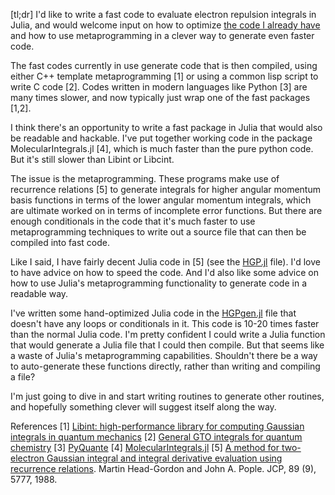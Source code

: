 [tl;dr] I'd like to write a fast code to evaluate electron repulsion integrals in Julia, and would welcome input on how to optimize [the code I already have](https://github.com/rpmuller/MolecularIntegrals.jl/blob/master/src/HGP.jl) and how to use metaprogramming in a clever way to generate even faster code.

The fast codes currently in use generate code that is then compiled, using either C++ template metaprogramming [1] or using a common lisp script to write C code [2]. Codes written in modern languages like Python [3] are many times slower, and now typically just wrap one of the fast packages [1,2].

I think there's an opportunity to write a fast package in Julia that would also be readable and hackable. I've put together working code in the package MolecularIntegrals.jl [4], which is much faster than the pure python code. But it's still slower than Libint or Libcint.

The issue is the metaprogramming. These programs make use of recurrence relations [5] to generate integrals for higher angular momentum basis functions in terms of the lower angular momentum integrals, which are ultimate worked on in terms of incomplete error functions. But there are enough conditionals in the code that it's much faster to use metaprogramming techniques to write out a source file that can then be compiled into fast code.

Like I said, I have fairly decent Julia code in [5] (see the [HGP.jl](https://github.com/rpmuller/MolecularIntegrals.jl/blob/master/src/HGP.jl) file). I'd love to have advice on how to speed the code. And I'd also like some advice on how to use Julia's metaprogramming functionality to generate code in a readable way.

I've written some hand-optimized Julia code in the [HGPgen.jl](https://github.com/rpmuller/MolecularIntegrals.jl/blob/master/src/HGPgen.jl) file that doesn't have any loops or conditionals in it. This code is 10-20 times faster than the normal Julia code. I'm pretty confident I could write a Julia function that would generate a Julia file that I could then compile. But that seems like a waste of Julia's metaprogramming capabilities. Shouldn't there be a way to auto-generate these functions directly, rather than writing and compiling a file?

I'm just going to dive in and start writing routines to generate other routines, and hopefully something clever will suggest itself along the way. 

References
[1] [Libint: high-performance library for computing Gaussian integrals in quantum mechanics](https://github.com/evaleev/libint)
[2] [General GTO integrals for quantum chemistry](https://github.com/sunqm/libcint)
[3] [PyQuante](https://github.com/rpmuller/pyquante2)
[4] [MolecularIntegrals.jl](https://github.com/rpmuller/MolecularIntegrals.jl)
[5] [A method for two-electron Gaussian integral and integral derivative evaluation using recurrence relations](https://doi.org/10.1063/1.455553). Martin Head-Gordon and John A. Pople. JCP, 89 (9), 5777, 1988.